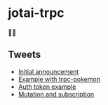 # jotai-trpc

👻🧊

## Tweets

- [Initial announcement](https://twitter.com/dai_shi/status/1562798221369708544)
- [Example with trpc-pokemon](https://twitter.com/dai_shi/status/1564095964528275456)
- [Auth token example](https://twitter.com/dai_shi/status/1567884719450365952)
- [Mutation and subscription](https://twitter.com/dai_shi/status/1573470424884604928)
